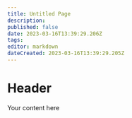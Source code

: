 ```yaml
---
title: Untitled Page
description: 
published: false
date: 2023-03-16T13:39:29.206Z
tags: 
editor: markdown
dateCreated: 2023-03-16T13:39:29.205Z
---
```


# Header
Your content here